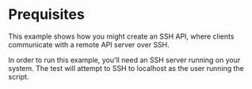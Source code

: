 # Prequisites

This example shows how you might create an SSH API, where clients communicate
with a remote API server over SSH.

In order to run this example, you'll need an SSH server running on your system.
The test will attempt to SSH to localhost as the user running the script.

